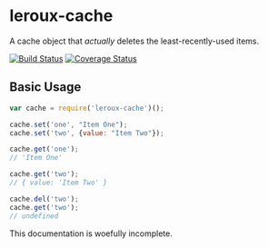 # leroux-cache

A cache object that *actually* deletes the least-recently-used items.

[![Build Status](https://travis-ci.org/smitelli/leroux-cache.svg?branch=master)](https://travis-ci.org/smitelli/leroux-cache) [![Coverage Status](https://coveralls.io/repos/smitelli/leroux-cache/badge.svg?branch=master)](https://coveralls.io/r/smitelli/leroux-cache?branch=master)

## Basic Usage

```js
var cache = require('leroux-cache')();

cache.set('one', "Item One");
cache.set('two', {value: "Item Two"});

cache.get('one');
// 'Item One'

cache.get('two');
// { value: 'Item Two' }

cache.del('two');
cache.get('two');
// undefined
```

This documentation is woefully incomplete.
